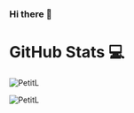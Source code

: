 ### Hi there 👋

# GitHub Stats 💻

![PetitL](https://github-readme-stats.vercel.app/api?username=PetitL&show_icons=true&theme=tokyonight&hide=["issues"])

![PetitL](https://github-readme-stats.vercel.app/api/top-langs?username=PetitL&show_icons=true&theme=tokyonight&layout=compact)

<!--
**PetitL/PetitL** is a ✨ _special_ ✨ repository because its `README.md` (this file) appears on your GitHub profile.

Here are some ideas to get you started:

- 🔭 I’m currently working on ...
- 🌱 I’m currently learning ...
- 👯 I’m looking to collaborate on ...
- 🤔 I’m looking for help with ...
- 💬 Ask me about ...
- 📫 How to reach me: ...
- 😄 Pronouns: ...
- ⚡ Fun fact: ...
-->
